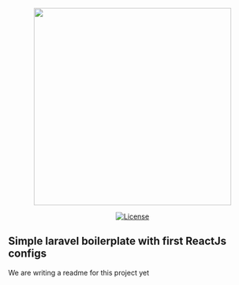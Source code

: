 <p align="center"><a href="https://laravel.com" target="_blank"><img src="https://raw.githubusercontent.com/laravel/art/master/logo-lockup/5%20SVG/2%20CMYK/1%20Full%20Color/laravel-logolockup-cmyk-red.svg" width="400"></a></p>

<p align="center">
<a href="#"><img src="https://img.shields.io/packagist/l/laravel/framework" alt="License"></a>
</p>

## Simple laravel boilerplate with first ReactJs configs

We are writing a readme for this project yet
